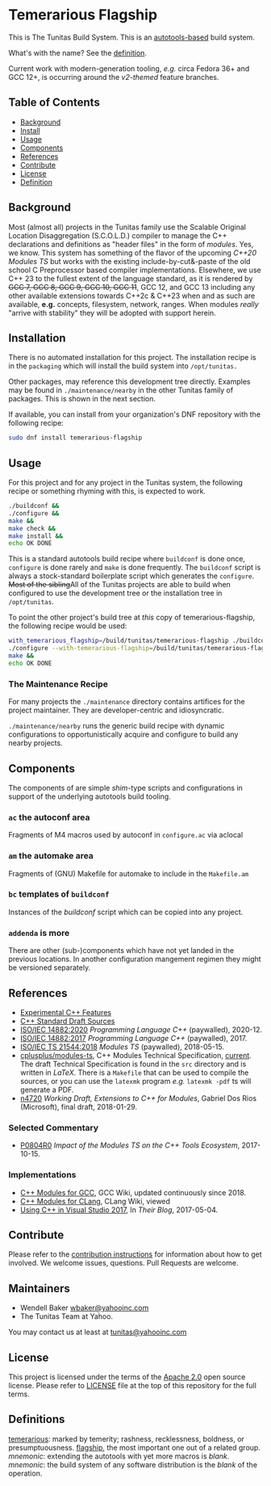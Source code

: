 # Temerarious Flagship

This is The Tunitas Build System.  This is an [autotools-based](https://www.gnu.org/software/automake/manual/html_node/index.html#Top) build system.

What's with the name?  See the [definition](#definition).

Current work with modern-generation tooling, <em>e.g.</em> circa Fedora 36+ and GCC 12+, is occurring around the <em>v2-themed</em> feature branches.
## Table of Contents

- [Background](#background)
- [Install](#install)
- [Usage](#usage)
- [Components](#components)
- [References](#references)
- [Contribute](#contribute)
- [License](#license)
- [Definition](#definition)

## Background

Most (almost all) projects in the Tunitas family use the Scalable Original Location Disaggregation (S.C.O.L.D.) compiler to manage the C++ declarations and definitions as "header files" in the form of _modules_. Yes, we know.  This system has something of the flavor of the upcoming _C++20 Modules TS_ but works with the existing include-by-cut&amp;-paste of the old school C Preprocessor based compiler implementations.  Elsewhere, we use C++ 23 to the fullest extent of the language standard, as it is rendered by <strike>GCC 7, GCC 8, GCC 9, GCC 10, GCC 11</strike>, GCC 12, and GCC 13 including any other available extensions towards C++2c &amp; C++23 when and as such are available, __e.g.__ concepts, filesystem, network, ranges.  When modules _really_ "arrive with stability" they will be adopted with support herein.

## Installation

There is no automated installation for this project.  The installation recipe is in the `packaging` which will install the build system into `/opt/tunitas.`

Other packages, may reference this development tree directly.  Examples may be found in `./maintenance/nearby` in the other Tunitas family of packages.  This is shown in the next section.

If available, you can install from your organization's DNF repository with the following recipe:

``` bash
sudo dnf install temerarious-flagship
```

## Usage

For this project and for any project in the Tunitas system, the following recipe or something rhyming with this, is expected to work.

``` bash
./buildconf &&
./configure &&
make &&
make check &&
make install &&
echo OK DONE
```

This is a standard autotools build recipe where `buildconf` is done once, `configure` is done rarely and `make` is done frequently.
The `buildconf` script is always a stock-standard boilerplate script which generates the `configure`.
<strike>Most  of the sibling</strike>All of the Tunitas projects are able to build when configured to use the development tree or the installation tree in `/opt/tunitas`.

To point the other project's build tree at _this_ copy of temerarious-flagship, the following recipe would be used:

``` bash
with_temerarious_flagship=/build/tunitas/temerarious-flagship ./buildconf &&
./configure --with-temerarious-flagship=/build/tunitas/temerarious-flagship &&
make &&
echo OK DONE
```

### The Maintenance Recipe

For many projects the `./maintenance` directory contains artifices for the project maintainer.  They are developer-centric and idiosyncratic.

`./maintenance/nearby` runs the generic build recipe with dynamic configurations to opportunistically acquire and configure to build any nearby projects.

## Components

The components of are simple _shim_-type scripts and configurations in support of the underlying autotools build tooling.

### `ac` the autoconf area

Fragments of M4 macros used by autoconf in `configure.ac` via aclocal

### `am` the automake area

Fragments of (GNU) Makefile for automake to include in the `Makefile.am`

### `bc` templates of `buildconf`

Instances of the _buildconf_ script which can be copied into any project.

### `addenda` is more

There are other (sub-)components which have not yet landed in the previous locations.
In another configuration mangement regimen they might be versioned separately.

## References

* [Experimental C++ Features](https://en.cppreference.com/w/cpp/experimental)
* [C++ Standard Draft Sources](https://github.com/cplusplus/draft)
* [ISO/IEC 14882:2020](https://www.iso.org/standard/79358.html) <em>Programming Language C++</em> (paywalled), 2020-12.
* [ISO/IEC 14882:2017](https://www.iso.org/standard/68564.html) <em>Programming Language C++</em> (paywalled), 2017.
* [ISO/IEC TS 21544:2018](https://www.iso.org/standard/71051.html) <em>Modules TS</em> (paywalled), 2018-05-15.
* [cplusplus/modules-ts](https://github.com/cplusplus/modules-ts), C++ Modules Technical Specification, [current](http://cplusplus.github.io/modules-ts/draft.pdf).  The draft Technical Specification is found in the `src` directory and is written in _LaTeX_. There is a `Makefile` that can be used to compile the sources, or you can use the `latexmk` program _e.g._ `latexmk -pdf` ts will generate a PDF.
* [n4720](http://www.open-std.org/jtc1/sc22/wg21/docs/papers/2018/n4720.pdf) <em>Working Draft, Extensions to C++ for Modules</em>, Gabriel Dos Rios (Microsoft), final draft, 2018-01-29.

### Selected Commentary

* [P0804R0](http://open-std.org/JTC1/SC22/WG21/docs/papers/2017/p0804r0.html) <em>Impact of the Modules TS on the C++ Tools Ecosystem</em>, 2017-10-15.

### Implementations

* [C++ Modules for GCC](https://gcc.gnu.org/wiki/cxx-modules), GCC Wiki, updated continuously since 2018.
* [C++ Modules for CLang](https://clang.llvm.org/docs/Modules.html), CLang Wiki, viewed
* [Using C++ in Visual Studio 2017](https://blogs.msdn.microsoft.com/vcblog/2017/05/05/cpp-modules-in-visual-studio-2017/), In _Their Blog_, 2017-05-04.

## Contribute

Please refer to the [contribution instructions](Contributing.md) for information about how to get involved. We welcome issues, questions. Pull Requests are welcome.

## Maintainers
- Wendell Baker <wbaker@yahooinc.com>
- The Tunitas Team at Yahoo.

You may contact us at least at <tunitas@yahooinc.com>

## License

This project is licensed under the terms of the [Apache 2.0](https://www.apache.org/licenses/LICENSE-2.0) open source license. Please refer to [LICENSE](LICENSE) file at the top of this repository for the full terms.

## Definitions

[temerarious](https://en.wiktionary.org/wiki/temerarious): marked by temerity; rashness, recklessness, boldness, or presumptuousness. 
[flagship](https://en.wiktionary.org/wiki/flagship), the most important one out of a related group. 
*mnemonic*: extending the autotools with yet more macros is <em>blank</em>.
*mnemonic*: the build system of any software distribution is the <em>blank</em> of the operation.
